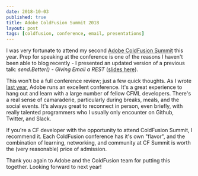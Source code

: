 ```yaml
---
date: 2018-10-03
published: true
title: Adobe ColdFusion Summit 2018
layout: post
tags: [coldfusion, conference, email, presentations]
---
```

I was very fortunate to attend my second [Adobe ColdFusion Summit](https://cfsummit.adobeevents.com/) this year. Prep for speaking at the conference is one of the reasons I haven't been able to blog recently -  I presented an updated version of a previous talk: *send.Better() - Giving Email a REST* ([slides here](https://slides.com/mjclemente/sendbetter-cfsummit-2018)).
<!--more-->

This won't be a full conference review; just a few quick thoughts. As I wrote [last year](/2017/11/17/cfsummit-2017.html), Adobe runs an excellent conference. It's a great experience to hang out and learn with a large number of fellow CFML developers. There's a real sense of camaraderie, particularly during breaks, meals, and the social events. It's always great to reconnect in person, even briefly, with really talented programmers who I usually only encounter on Github, Twitter, and Slack.

If you're a CF developer with the opportunity to attend ColdFusion Summit, I recommend it. Each ColdFusion conference has it's own "flavor", and the combination of learning, networking, and community at CF Summit is worth the (very reasonable) price of admission.

Thank you again to Adobe and the ColdFusion team for putting this together. Looking forward to next year!